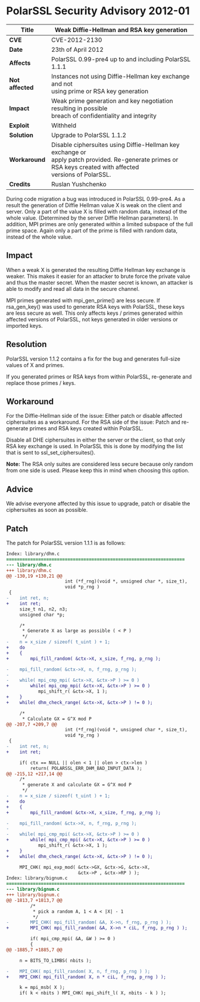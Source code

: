 # PolarSSL Security Advisory 2012-01

**Title** |  Weak Diffie-Hellman and RSA key generation
---|---
**CVE** |  CVE-2012-2130
**Date** |  23th of April 2012
**Affects** |  PolarSSL 0.99-pre4 up to and including PolarSSL 1.1.1
**Not affected** |  Instances not using Diffie-Hellman key exchange and not<br>using prime or RSA key generation
**Impact** |  Weak prime generation and key negotiation resulting in possible<br>breach of confidentiality and integrity
**Exploit** |  Withheld
**Solution** |  Upgrade to PolarSSL 1.1.2
**Workaround** |  Disable ciphersuites using Diffie-Hellman key exchange or<br>apply patch provided. Re-generate primes or RSA keys created with affected<br>versions of PolarSSL.
**Credits** |  Ruslan Yushchenko

During code migration a bug was introduced in PolarSSL 0.99-pre4. As a result
the generation of Diffie Hellman value X is weak on the client and server.
Only a part of the value X is filled with random data, instead of the whole
value. (Determined by the server Diffie Hellman parameters). In addition, MPI
primes are only generated within a limited subspace of the full prime space.
Again only a part of the prime is filled with random data, instead of the
whole value.

## Impact

When a weak X is generated the resulting Diffie Hellman key exchange is
weaker. This makes it easier for an attacker to brute force the private value
and thus the master secret. When the master secret is known, an attacker is
able to modify and read all data in the secure channel.

MPI primes generated with mpi_gen_prime() are less secure. If rsa_gen_key()
was used to generate RSA keys with PolarSSL, these keys are less secure as
well. This only affects keys / primes generated within affected versions of
PolarSSL, not keys generated in older versions or imported keys.

## Resolution

PolarSSL version 1.1.2 contains a fix for the bug and generates full-size
values of X and primes.

If you generated primes or RSA keys from within PolarSSL, re-generate and
replace those primes / keys.

## Workaround

For the Diffie-Hellman side of the issue: Either patch or disable affected
ciphersuites as a workaround. For the RSA side of the issue: Patch and re-
generate primes and RSA keys created within PolarSSL.

Disable all DHE ciphersuites in either the server or the client, so that only
RSA key exchange is used. In PolarSSL this is done by modifying the list that
is sent to ssl_set_ciphersuites().

**Note:** The RSA only suites are considered less secure because only random
from one side is used. Please keep this in mind when choosing this option.

## Advice

We advise everyone affected by this issue to upgrade, patch or disable the
ciphersuites as soon as possible.

## Patch

The patch for PolarSSL version 1.1.1 is as follows:



```diff
Index: library/dhm.c
===================================================================
--- library/dhm.c
+++ library/dhm.c
@@ -130,19 +130,21 @@
                      int (*f_rng)(void *, unsigned char *, size_t),
                      void *p_rng )
 {
-    int ret, n;
+    int ret;
     size_t n1, n2, n3;
     unsigned char *p;

     /*
      * Generate X as large as possible ( < P )
      */
-    n = x_size / sizeof( t_uint ) + 1;
+    do
+    {
+        mpi_fill_random( &ctx->X, x_size, f_rng, p_rng );

-    mpi_fill_random( &ctx->X, n, f_rng, p_rng );
-
-    while( mpi_cmp_mpi( &ctx->X, &ctx->P ) >= 0 )
+        while( mpi_cmp_mpi( &ctx->X, &ctx->P ) >= 0 )
            mpi_shift_r( &ctx->X, 1 );
+    }
+    while( dhm_check_range( &ctx->X, &ctx->P ) != 0 );

     /*
      * Calculate GX = G^X mod P
@@ -207,7 +209,7 @@
                      int (*f_rng)(void *, unsigned char *, size_t),
                      void *p_rng )
 {
-    int ret, n;
+    int ret;

     if( ctx == NULL || olen < 1 || olen > ctx->len )
         return( POLARSSL_ERR_DHM_BAD_INPUT_DATA );
@@ -215,12 +217,14 @@
     /*
      * generate X and calculate GX = G^X mod P
      */
-    n = x_size / sizeof( t_uint ) + 1;
+    do
+    {
+        mpi_fill_random( &ctx->X, x_size, f_rng, p_rng );

-    mpi_fill_random( &ctx->X, n, f_rng, p_rng );
-
-    while( mpi_cmp_mpi( &ctx->X, &ctx->P ) >= 0 )
+        while( mpi_cmp_mpi( &ctx->X, &ctx->P ) >= 0 )
            mpi_shift_r( &ctx->X, 1 );
+    }
+    while( dhm_check_range( &ctx->X, &ctx->P ) != 0 );

     MPI_CHK( mpi_exp_mod( &ctx->GX, &ctx->G, &ctx->X,
                           &ctx->P , &ctx->RP ) );
Index: library/bignum.c
===================================================================
--- library/bignum.c
+++ library/bignum.c
@@ -1813,7 +1813,7 @@
         /*
          * pick a random A, 1 < A < |X| - 1
          */
-        MPI_CHK( mpi_fill_random( &A, X->n, f_rng, p_rng ) );
+        MPI_CHK( mpi_fill_random( &A, X->n * ciL, f_rng, p_rng ) );

         if( mpi_cmp_mpi( &A, &W ) >= 0 )
         {
@@ -1885,7 +1885,7 @@

     n = BITS_TO_LIMBS( nbits );

-    MPI_CHK( mpi_fill_random( X, n, f_rng, p_rng ) );
+    MPI_CHK( mpi_fill_random( X, n * ciL, f_rng, p_rng ) );

     k = mpi_msb( X );
     if( k < nbits ) MPI_CHK( mpi_shift_l( X, nbits - k ) );
```
